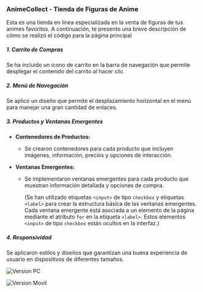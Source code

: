 ### AnimeCollect - Tienda de Figuras de Anime

Esta es una tienda en línea especializada en la venta de figuras de tus animes favoritos. A continuación, te presento una breve descripción de cómo se realizó el código para la página principal

##### 1. Carrito de Compras

Se ha incluido un icono de carrito en la barra de navegación que permite 	desplegar el contenido del carrito al hacer clic

##### 2. Menú de Navegación

Se aplicó un diseño que permite el desplazamiento horizontal en el menú para manejar una gran cantidad de enlaces.

#####  3. Productos y Ventanas Emergentes

- **Contenedores de Productos:**

  - Se crearon contenedores para cada producto que incluyen imágenes, información, precios y opciones de interacción.

- **Ventanas Emergentes:**

  - Se implementaron ventanas emergentes para cada producto que muestran información detallada y opciones de compra.

    (Se han utilizado etiquetas `<input>` de tipo `checkbox` y etiquetas `<label>` para crear la estructura básica de las ventanas emergentes. Cada ventana emergente está asociada a un elemento de la página mediante el atributo `for` en la etiqueta `<label>`. Estos elementos `<input>` de tipo `checkbox` están ocultos en la interfaz.)

##### 4. Responsividad

Se aplicaron estilos y diseños que garantizan una buena experiencia de usuario en dispositivos de diferentes tamaños.

![Version PC]()

![Version Movil]()

